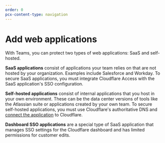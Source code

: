 ```yaml
---
order: 0
pcx-content-type: navigation
---
```


# Add web applications

With Teams, you can protect two types of web applications: SaaS and self-hosted.

**SaaS applications** consist of applications your team relies on that are not hosted by your organization. Examples include Salesforce and Workday. To secure SaaS applications, you must integrate Cloudflare Access with the SaaS application's SSO configuration.

**Self-hosted applications** consist of internal applications that you host in your own environment. These can be the data center versions of tools like the Atlassian suite or applications created by your own team. To secure self-hosted applications, you must use Cloudflare's authoritative DNS and [connect the application](/connections/connect-apps) to Cloudflare.

**Dashboard SSO applications** are a special type of SaaS application that manages SSO settings for the Cloudflare dashboard and has limited permissions for customer edits.

<DirectoryListing path="/applications/configure-apps" />

